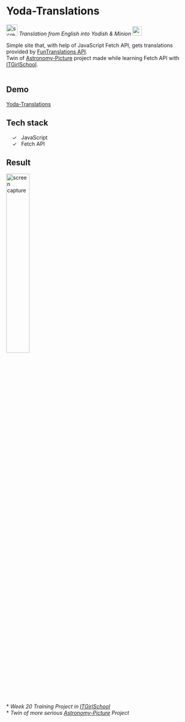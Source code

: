 # Yoda-Translations
<img width="30px" alt="screen capture" src="../main/assets/img/baby-yoda.gif"> _Translation from English into Yodish & Minion_ <img width="25px" alt="screen capture" src="../main/assets/img/ugh_minion.png">

Simple site that, with help of JavaScript Fetch API, gets translations provided by [FunTranslations API]. <br>Twin of [Astronomy-Picture] project made while learning Fetch API with [ITGirlSchool].
<br><br> 

## Demo
[Yoda-Translations]

## Tech stack

&nbsp;&nbsp;&nbsp;&nbsp;&check;&nbsp;&nbsp; JavaScript<br>
&nbsp;&nbsp;&nbsp;&nbsp;&check;&nbsp;&nbsp; Fetch API<br>

## Result
<img width="35%" alt="screen capture" src="../main/assets/img/captureweb.jpeg">


<br><br> 
\* _Week 20 Training Project in [ITGirlSchool]_ 
<br>
\* _Twin of more serious [Astronomy-Picture] Project_ 
  

   [ITGirlSchool]: <https://itgirlschool.com/en>
   [Yoda-Translations]: <https://alenagm.github.io/Yoda-Translations/>
   [Astronomy-Picture]: <https://github.com/AlenaGM/Astronomy-Picture>
   [FunTranslations API]:<https://api.funtranslations.com/>
